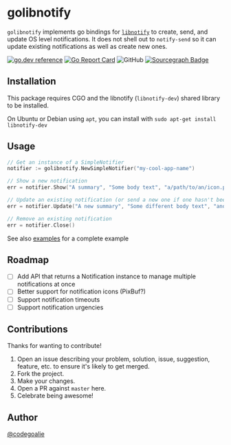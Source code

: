 # golibnotify

`golibnotify` implements go bindings for
[`libnotify`](https://developer.gnome.org/libnotify/unstable/) to create, send,
and update OS level notifications. It does not shell out to `notify-send` so it
can update existing notifications as well as create new ones.

[![go.dev reference](https://img.shields.io/badge/go.dev-reference-007d9c?logo=go&logoColor=white&style=flat-square)](https://pkg.go.dev/github.com/codegoalie/golibnotify?tab=doc)
[![Go Report Card](https://goreportcard.com/badge/github.com/codegoalie/golibnotify)](https://goreportcard.com/report/github.com/codegoalie/golibnotify)
![GitHub](https://img.shields.io/github/license/codegoalie/golibnotify?style=flat-square)
[![Sourcegraph Badge](https://sourcegraph.com/github.com/codegoalie/golibnotify/-/badge.svg)](https://sourcegraph.com/github.com/codegoalie/golibnotify?badge)

## Installation

This package requires CGO and the libnotify (`libnotify-dev`) shared library to be installed.

On Ubuntu or Debian using `apt`, you can install with `sudo apt-get install libnotify-dev`

## Usage

```go
// Get an instance of a SimpleNotifier
notifier := golibnotify.NewSimpleNotifier("my-cool-app-name")

// Show a new notification
err = notifier.Show("A summary", "Some body text", "a/path/to/an/icon.png")

// Update an existing notification (or send a new one if one hasn't been sent)
err = notifier.Update("A new summary", "Some different body text", "another/path/to/icon.png")

// Remove an existing notification
err = notifier.Close()
```

See also [examples](https://github.com/codegoalie/golibnotify/examples) for a complete example

## Roadmap

- [ ] Add API that returns a Notification instance to manage multiple notifications at once
- [ ] Better support for notification icons (PixBuf?)
- [ ] Support notification timeouts
- [ ] Support notification urgencies

## Contributions

Thanks for wanting to contribute!

1. Open an issue describing your problem, solution, issue, suggestion, feature,
etc. to ensure it's likely to get merged.
1. Fork the project.
1. Make your changes.
1. Open a PR against `master` here.
1. Celebrate being awesome!

## Author

[@codegoalie](https://codegoalie.com)
